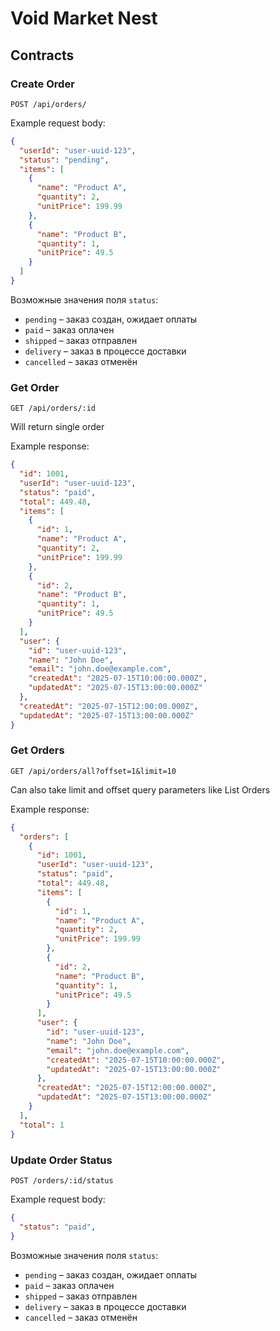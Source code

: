# Void Market Nest

## Contracts

### Create Order
`POST /api/orders/`

Example request body:
```json
{
  "userId": "user-uuid-123",
  "status": "pending",
  "items": [
    {
      "name": "Product A",
      "quantity": 2,
      "unitPrice": 199.99
    },
    {
      "name": "Product B",
      "quantity": 1,
      "unitPrice": 49.5
    }
  ]
}

  ```
Возможные значения поля `status`:

- `pending` – заказ создан, ожидает оплаты
- `paid` – заказ оплачен
- `shipped` – заказ отправлен
- `delivery` – заказ в процессе доставки
- `cancelled` – заказ отменён

### Get Order
`GET /api/orders/:id`
 
Will return single order
 
Example response:
```json
{
  "id": 1001,
  "userId": "user-uuid-123",
  "status": "paid",
  "total": 449.48,
  "items": [
    {
      "id": 1,
      "name": "Product A",
      "quantity": 2,
      "unitPrice": 199.99
    },
    {
      "id": 2,
      "name": "Product B",
      "quantity": 1,
      "unitPrice": 49.5
    }
  ],
  "user": {
    "id": "user-uuid-123",
    "name": "John Doe",
    "email": "john.doe@example.com",
    "createdAt": "2025-07-15T10:00:00.000Z",
    "updatedAt": "2025-07-15T13:00:00.000Z"
  },
  "createdAt": "2025-07-15T12:00:00.000Z",
  "updatedAt": "2025-07-15T13:00:00.000Z"
} 
 ```

### Get Orders
`GET /api/orders/all?offset=1&limit=10`

Can also take limit and offset query parameters like List Orders

Example response:
```json
{
  "orders": [
    {
      "id": 1001,
      "userId": "user-uuid-123",
      "status": "paid",
      "total": 449.48,
      "items": [
        {
          "id": 1,
          "name": "Product A",
          "quantity": 2,
          "unitPrice": 199.99
        },
        {
          "id": 2,
          "name": "Product B",
          "quantity": 1,
          "unitPrice": 49.5
        }
      ],
      "user": {
        "id": "user-uuid-123",
        "name": "John Doe",
        "email": "john.doe@example.com",
        "createdAt": "2025-07-15T10:00:00.000Z",
        "updatedAt": "2025-07-15T13:00:00.000Z"
      },
      "createdAt": "2025-07-15T12:00:00.000Z",
      "updatedAt": "2025-07-15T13:00:00.000Z"
    }
  ],
  "total": 1
}
```

### Update Order Status
`POST /orders/:id/status`

Example request body:
```json
{
  "status": "paid",
}
```
Возможные значения поля `status`:

- `pending` – заказ создан, ожидает оплаты
- `paid` – заказ оплачен
- `shipped` – заказ отправлен
- `delivery` – заказ в процессе доставки
- `cancelled` – заказ отменён